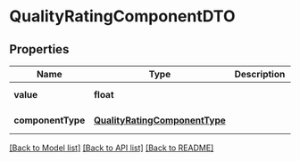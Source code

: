 # QualityRatingComponentDTO

## Properties
Name | Type | Description | Notes
------------ | ------------- | ------------- | -------------
**value** | **float** |  | [default to null]
**componentType** | [**QualityRatingComponentType**](QualityRatingComponentType.md) |  | [default to null]

[[Back to Model list]](../README.md#documentation-for-models) [[Back to API list]](../README.md#documentation-for-api-endpoints) [[Back to README]](../README.md)


